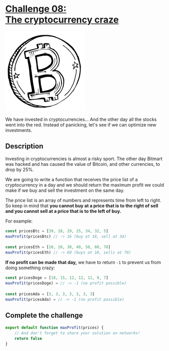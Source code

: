 # [Challenge 08:](https://adventjs.dev/challenges/08)<br>[The cryptocurrency craze](https://adventjs.dev/challenges/08)

![Challenge 08](../README/images/challenge-08.png)

We have invested in cryptocurrencies... And the other day all the stocks went into the red. Instead of panicking, let's see if we can optimize new investments.

## Description

Investing in cryptocurrencies is almost a risky sport. The other day Bitmart was hacked and has caused the value of Bitcoin, and other currencies, to drop by 25%.

We are going to write a function that receives the price list of a cryptocurrency in a day and we should return the maximum profit we could make if we buy and sell the investment on the same day.

The price list is an array of numbers and represents time from left to right. So keep in mind that **you cannot buy at a price that is to the right of sell and you cannot sell at a price that is to the left of buy.**

For example:

```javascript
const pricesBtc = [39, 18, 29, 25, 34, 32, 5]
maxProfit(pricesBtc) // -> 16 (buy at 18, sell at 34)

const pricesEth = [10, 20, 30, 40, 50, 60, 70]  
maxProfit(pricesEth) // -> 60 (buys at 10, sells at 70)
```

**If no profit can be made that day,** we have to return `-1` to prevent us from doing something crazy:

```javascript
const pricesDoge = [18, 15, 12, 12, 11, 9, 7]
maxProfit(pricesDoge) = // -> -1 (no profit possible)

const pricesAda = [3, 3, 3, 3, 3, 3, 3]
maxProfit(pricesAda) = // -> -1 (no profit possible)
```

## Complete the challenge

```javascript
export default function maxProfit(prices) {
	// And don't forget to share your solution on networks!
	return false
}
```
